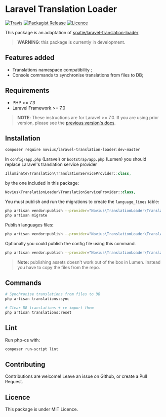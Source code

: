 # Laravel Translation Loader
[![Travis](https://img.shields.io/travis/novius/laravel-translation-loader.svg?maxAge=1800&style=flat-square)](https://travis-ci.org/novius/laravel-translation-loader)
[![Packagist Release](https://img.shields.io/packagist/v/novius/laravel-translation-loader.svg?maxAge=1800&style=flat-square)](https://packagist.org/packages/novius/laravel-translation-loader)
[![Licence](https://img.shields.io/packagist/l/novius/laravel-translation-loader.svg?maxAge=1800&style=flat-square)](https://github.com/novius/laravel-translation-loader#licence)

This package is an adaptation of [spatie/laravel-translation-loader](https://github.com/spatie/laravel-translation-loader)

> **WARNING**: this package is currently in development.

## Features added

* Translations namespace compatibility ;
* Console commands to synchronise translations from files to DB;

## Requirements

* PHP >= 7.3
* Laravel Framework >= 7.0

> **NOTE**: These instructions are for Laravel >= 7.0. If you are using prior version, please
> see the [previous version's docs](https://github.com/novius/laravel-translation-loader/tree/1.x).


## Installation

```sh
composer require novius/laravel-translation-loader:dev-master
```

In `config/app.php` (Laravel) or `bootstrap/app.php` (Lumen) you should replace Laravel's translation service provider

```php
Illuminate\Translation\TranslationServiceProvider::class,
```

by the one included in this package:

```php
Novius\TranslationLoader\TranslationServiceProvider::class,
```

You must publish and run the migrations to create the `language_lines` table:

```bash
php artisan vendor:publish --provider="Novius\TranslationLoader\TranslationServiceProvider" --tag="migrations"
php artisan migrate
```

Publish languages files:

```bash
php artisan vendor:publish --provider="Novius\TranslationLoader\TranslationServiceProvider" --tag="lang"
```

Optionally you could publish the config file using this command.

```bash
php artisan vendor:publish --provider="Novius\TranslationLoader\TranslationServiceProvider" --tag="config"
```


> **Note:** publishing assets doesn't work out of the box in Lumen. Instead you have to copy the files from the repo.

## Commands

```bash
# Synchronise translations from files to DB
php artisan translations:sync

# Clear DB translations + re-import them
php artisan translations:reset
```

## Lint

Run php-cs with:

```sh
composer run-script lint
```

## Contributing

Contributions are welcome!
Leave an issue on Github, or create a Pull Request.


## Licence

This package is under MIT Licence.
